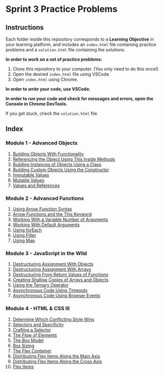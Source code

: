 # Sprint 3 Practice Problems

## Instructions

Each folder inside this repository corresponds to a **Learning Objective** in your learning platform, and includes an `index.html` file containing practice problems and a `solution.html` file containing the solutions.

**In order to work on a set of practice problems:**

1. Clone this repository to your computer. (You only need to do this once!)
2. Open the desired `index.html` file using VSCode.
3. Open `index.html` using Chrome.

**In order to _write_ your code, use VSCode.**

**In order to _run_ your code and check for messages and errors, open the Console in Chrome DevTools.**

If you get stuck, check the `solution.html` file.

## Index

### Module 1 - Advanced Objects

1. [Building Objects With Functionality](./m1-1-1-building_objects_with_functionality/index.html)
2. [Referencing the Object Using This Inside Methods](./m1-1-2-referencing_the_object_using_this_inside_methods/index.html)
3. [Building Instances of Objects Using a Class](./m1-2-1-building_instances_of_objects_using_a_class/index.html)
4. [Building Custom Objects Using the Constructor](./m1-2-2-building_custom_objects_using_the_constructor/index.html)
5. [Immutable Values](./m1-3-1-immutable_values/index.html)
6. [Mutable Values](./m1-3-2-mutable_values/index.html)
7. [Values and References](./m1-3-3-values_and_references/index.html)

### Module 2 - Advanced Functions

1. [Using Arrow Function Syntax](./m2-1-1-using_arrow_function_syntax/index.html)
2. [Arrow Functions and the This Keyword](./m2-1-2-arrow_functions_and_the_this_keyword/index.html)
3. [Working With a Variable Number of Arguments](./m2-2-1-working_with_a_variable_number_of_arguments/index.html)
4. [Working With Default Arguments](./m2-2-2-working_with_default_arguments/index.html)
5. [Using forEach](./m2-3-1-using_foreach/index.html)
6. [Using Filter](./m2-3-2-using_filter/index.html)
7. [Using Map](./m2-3-3-using_map/index.html)

### Module 3 - JavaScript in the Wild

1. [Destructuring Assignment With Objects](./m3-1-1-destructuring_assignment_with_objects/index.html)
2. [Destructuring Assignment With Arrays](./m3-1-2-destructuring_assignment_with_arrays/index.html)
3. [Destructuring From Return Values of Functions](./m3-1-3-destructuring_from_return_values_of_functions/index.html)
4. [Creating Shallow Copies of Arrays and Objects](./m3-1-4-creating_shallow_copies_of_arrays_and_objects/index.html)
5. [Using the Ternary Operator](./m3-2-1-using_the_ternary_operator/index.html)
6. [Asynchronous Code Using Timeouts](./m3-3-1-asynchronous_code_using_timeouts/index.html)
7. [Asynchronous Code Using Browser Events](./m3-3-2-asynchronous_code_using_browser_events/index.html)

### Module 4 - HTML & CSS III

1. [Determine Which Conflicting Style Wins](./m4-1-1-determine_which_conflicting_style_wins/index.html)
2. [Selectors and Specificity](./m4-1-2-selectors_and_specificity/index.html)
3. [Crafting a Selector](./m4-1-3-crafting_a_selector/index.html)
4. [The Flow of Elements](./m4-2-1-the_flow_of_elements/index.html)
5. [The Box Model](./m4-2-2-the_box_model/index.html)
6. [Box Sizing](./m4-2-3-box_sizing/index.html)
7. [The Flex Container](./m4-3-1-the_flex_container/index.html)
8. [Distributing Flex Items Along the Main Axis](./m4-3-2-distributing_flex_items_along_the_main_axis/index.html)
9. [Distributing Flex Items Along the Cross Axis](./m4-3-3-distributing_flex_items_along_the_cross_axis/index.html)
10. [Flex Items](./m4-3-4-flex_items/index.html)
